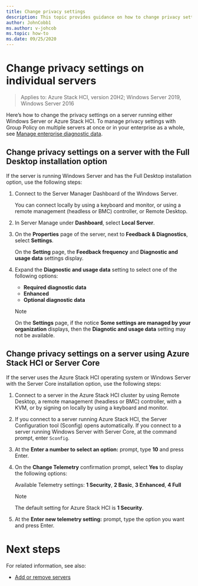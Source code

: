 ```yaml
---
title: Change privacy settings
description: This topic provides guidance on how to change privacy settings in Windows Server and the Azure Stack HCI operating system.
author: JohnCobb1
ms.author: v-johcob
ms.topic: how-to
ms.date: 09/25/2020
---
```


# Change privacy settings on individual servers

>Applies to: Azure Stack HCI, version 20H2; Windows Server 2019, Windows Server 2016

Here’s how to change the privacy settings on a server running either Windows Server or Azure Stack HCI. To manage privacy settings with Group Policy on multiple servers at once or in your enterprise as a whole, see [Manage enterprise diagnostic data](/windows/privacy/configure-windows-diagnostic-data-in-your-organization#manage-enterprise-diagnostic-data).

## Change privacy settings on a server with the Full Desktop installation option
If the server is running Windows Server and has the Full Desktop installation option, use the following steps:
1. Connect to the Server Manager Dashboard of the Windows Server.

    You can connect locally by using a keyboard and monitor, or using a remote management (headless or BMC) controller, or Remote Desktop. 

1. In Server Manage under **Dashboard**, select **Local Server**.
1. On the **Properties** page of the server, next to **Feedback & Diagnostics**, select **Settings**.

    On the **Setting** page, the **Feedback frequency** and **Diagnostic and usage data** settings display. 
 
1. Expand the **Diagnostic and usage data** setting to select one of the following options:
    - **Required diagnostic data**
    - **Enhanced**
    - **Optional diagnostic data**

    >[!NOTE]
    > On the **Settings** page, if the notice **Some settings are managed by your organization** displays, then the **Diagnotic and usage data** setting may not be available.

## Change privacy settings on a server using Azure Stack HCI or Server Core
If the server uses the Azure Stack HCI operating system or Windows Server with the Server Core installation option, use the following steps:
1. Connect to a server in the Azure Stack HCI cluster by using Remote Desktop, a remote management (headless or BMC) controller, with a KVM, or by signing on locally by using a keyboard and monitor. 
1. If you connect to a server running Azure Stack HCI, the Server Configuration tool (Sconfig) opens automatically. If you connect to a server running Windows Server with Server Core, at the command prompt, enter `Sconfig`.
1. At the **Enter a number to select an option:** prompt, type **10** and press Enter.
1. On the **Change Telemetry** confirmation prompt, select **Yes** to display the following options:

    Available Telemetry settings: **1 Security**, **2 Basic**, **3 Enhanced**, **4 Full**

    >[!NOTE]
    > The default setting for Azure Stack HCI is **1 Security**.

1. At the **Enter new telemetry setting:** prompt, type the option you want and press Enter.

# Next steps

For related information, see also:
- [Add or remove servers](../deploy/add-cluster.md)
